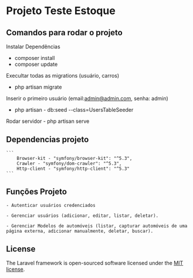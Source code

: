 
# Projeto Teste Estoque

## Comandos para rodar o projeto
Instalar Dependências
- composer install
- composer update

Execultar todas as migrations (usuário, carros)
- php artisan migrate 

Inserir o primeiro usuário (email:admin@admin.com, senha: admin)
- php artisan - db:seed --class=UsersTableSeeder

Rodar servidor - php artisan serve

## Dependencias projeto
    ```
        Browser-kit - "symfony/browser-kit": "^5.3",
        Crawler - "symfony/dom-crawler": "^5.3",
        Http-client - "symfony/http-client": "^5.3"
    ```
## Funções Projeto

    - Autenticar usuários credenciados

    - Gerenciar usuários (adicionar, editar, listar, deletar).

    - Gerenciar Modelos de automóveis (listar, capturar automóveis de uma página externa, adicionar manualmente, deletar, buscar).

## License
The Laravel framework is open-sourced software licensed under the [MIT license](https://opensource.org/licenses/MIT).
